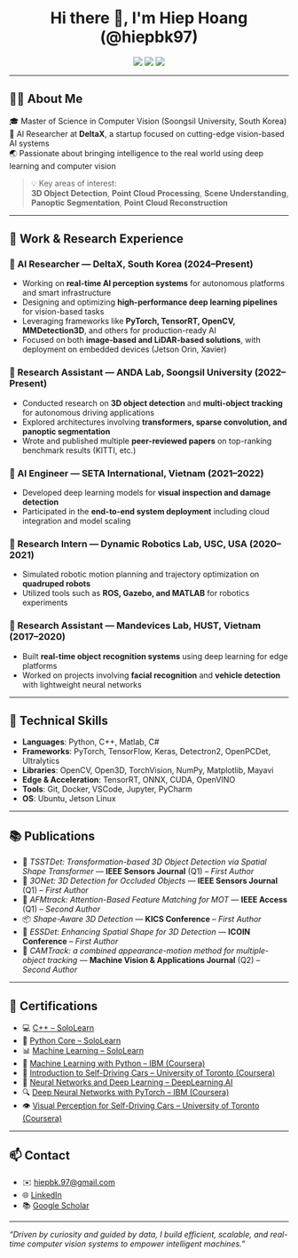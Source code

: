 <h1 align="center">Hi there 👋, I'm Hiep Hoang (@hiepbk97)</h1>

<p align="center">
  <img src="https://img.shields.io/badge/AI%20Researcher-DeltaX-blue" />
  <img src="https://img.shields.io/badge/MSc-Soongsil%20University-orange" />
  <img src="https://img.shields.io/badge/Computer%20Vision-3D%20AI%20Systems-green" />
</p>

---

## 👨‍💻 About Me

🎓 Master of Science in Computer Vision (Soongsil University, South Korea)  
💼 AI Researcher at **DeltaX**, a startup focused on cutting-edge vision-based AI systems  
🌏 Passionate about bringing intelligence to the real world using deep learning and computer vision  

> 💡 Key areas of interest:  
> **3D Object Detection**, **Point Cloud Processing**, **Scene Understanding**, **Panoptic Segmentation**, **Point Cloud Reconstruction**

---

## 🔬 Work & Research Experience

### 🔹 AI Researcher — DeltaX, South Korea (2024–Present)

- Working on **real-time AI perception systems** for autonomous platforms and smart infrastructure
- Designing and optimizing **high-performance deep learning pipelines** for vision-based tasks
- Leveraging frameworks like **PyTorch, TensorRT, OpenCV, MMDetection3D**, and others for production-ready AI
- Focused on both **image-based and LiDAR-based solutions**, with deployment on embedded devices (Jetson Orin, Xavier)

### 🔹 Research Assistant — ANDA Lab, Soongsil University (2022–Present)

- Conducted research on **3D object detection** and **multi-object tracking** for autonomous driving applications  
- Explored architectures involving **transformers, sparse convolution, and panoptic segmentation**
- Wrote and published multiple **peer-reviewed papers** on top-ranking benchmark results (KITTI, etc.)

### 🔹 AI Engineer — SETA International, Vietnam (2021–2022)

- Developed deep learning models for **visual inspection and damage detection**
- Participated in the **end-to-end system deployment** including cloud integration and model scaling

### 🔹 Research Intern — Dynamic Robotics Lab, USC, USA (2020–2021)

- Simulated robotic motion planning and trajectory optimization on **quadruped robots**
- Utilized tools such as **ROS, Gazebo, and MATLAB** for robotics experiments

### 🔹 Research Assistant — Mandevices Lab, HUST, Vietnam (2017–2020)

- Built **real-time object recognition systems** using deep learning for edge platforms
- Worked on projects involving **facial recognition** and **vehicle detection** with lightweight neural networks

---

## 🧠 Technical Skills

- **Languages**: Python, C++, Matlab, C#
- **Frameworks**: PyTorch, TensorFlow, Keras, Detectron2, OpenPCDet, Ultralytics
- **Libraries**: OpenCV, Open3D, TorchVision, NumPy, Matplotlib, Mayavi
- **Edge & Acceleration**: TensorRT, ONNX, CUDA, OpenVINO
- **Tools**: Git, Docker, VSCode, Jupyter, PyCharm
- **OS**: Ubuntu, Jetson Linux

---

## 📚 Publications

- 🏅 *TSSTDet: Transformation-based 3D Object Detection via Spatial Shape Transformer* — **IEEE Sensors Journal** (Q1) – *First Author*
- 🏅 *3ONet: 3D Detection for Occluded Objects* — **IEEE Sensors Journal** (Q1) – *First Author*
- 🧠 *AFMtrack: Attention-Based Feature Matching for MOT* — **IEEE Access** (Q1) – *Second Author*
- 📦 *Shape-Aware 3D Detection* — **KICS Conference** – *First Author*
- 🧩 *ESSDet: Enhancing Spatial Shape for 3D Detection* — **ICOIN Conference** – *First Author*
- 🧠 *CAMTrack: a combined appearance-motion method for multiple-object tracking* — **Machine Vision & Applications Journal** (Q2) – *Second Author*

---
## 📜 Certifications

- 💻 [C++ – SoloLearn](https://www.sololearn.com/certificates/course/en/25778042/1051/landscape/png)
- 🐍 [Python Core – SoloLearn](https://www.sololearn.com/certificates/course/en/25778042/1073/landscape/png)
- 📊 [Machine Learning – SoloLearn](https://www.sololearn.com/certificates/course/en/25778042/1094/landscape/png)
- 🤖 [Machine Learning with Python – IBM (Coursera)](https://coursera.org/share/313dd1a44a0cd4bdde4e06e6a9c9dad4)
- 🚗 [Introduction to Self-Driving Cars – University of Toronto (Coursera)](https://www.coursera.org/account/accomplishments/certificate/2VNLV55SPW2D)
- 🧠 [Neural Networks and Deep Learning – DeepLearning.AI](https://www.coursera.org/account/accomplishments/certificate/KGY9NQJMY5L8)
- 🔍 [Deep Neural Networks with PyTorch – IBM (Coursera)](https://www.coursera.org/account/accomplishments/certificate/LYH7Y8TMTNV3)
- 👁️ [Visual Perception for Self-Driving Cars – University of Toronto (Coursera)](https://coursera.org/share/897ef7a61e1fec21f0e22f5b08cabada)



---

## 📫 Contact

- ✉️ hiepbk.97@gmail.com
- 🌐 [LinkedIn](https://www.linkedin.com/in/hiepbk97/)
- 📚 [Google Scholar](https://scholar.google.com/citations?user=dEH4XGoAAAAJ&hl=vi)

---

_“Driven by curiosity and guided by data, I build efficient, scalable, and real-time computer vision systems to empower intelligent machines.”_
